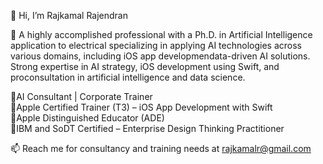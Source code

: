 👋 Hi, I’m Rajkamal Rajendran <br>

👀 A highly accomplished professional with a Ph.D. in Artificial Intelligence application to electrical specializing in applying AI technologies across various domains, including iOS app developmendata-driven AI solutions. Strong expertise in AI strategy, iOS development using Swift, and proconsultation in artificial intelligence and data science.

👀AI Consultant | Corporate Trainer <br> 
👀Apple Certified Trainer (T3) – iOS App Development with Swift <br>
👀Apple Distinguished Educator (ADE) <br>
👀IBM and SoDT Certified – Enterprise Design Thinking Practitioner <br>

📫 Reach me for consultancy and training needs at rajkamalr@gmail.com
